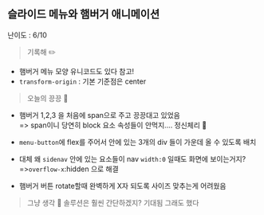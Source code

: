  ## 슬라이드 메뉴와 햄버거 애니메이션 
 난이도 : 6/10

> 기록해 ✏️

- 햄버거 메뉴 모양 유니코드도 있다 참고!
- `transform-origin` : 기본 기준점은 center 
 
> 오늘의 끙끙 🥲

- 햄버거 1,2,3 을 처음에 span으로 주고 끙끙대고 있었음\
 => span이니 당연히 block 요소 속성들이 안먹지.... 정신체리 🍒
 
- `menu-button`에 flex를 주어서 안에 있는 3개의 div 들이 가운데 올 수 있도록 배치

- 대체 왜 `sidenav` 안에 있는 요소들이 nav `width:0` 일때도 화면에 보이는거지?\
   =>`overflow-x`:hidden 으로 해결
   
- 햄버거 버튼 rotate할때 완벽하게 X자 되도록 사이즈 맞추는게 어려웠음

> 그냥 생각 🤔
솔루션은 훨씬 간단하겠지? 기대됨 
그래도 했다 
